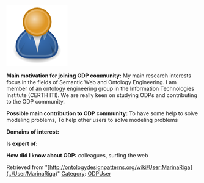 [![Image:ODPUser.png](../images/a/a6/ODPUser.png)](../Image/ODPUser.png "Image:ODPUser.png")




  





__Main motivation for joining ODP community:__ My main research interests focus in the fields of Semantic Web and Ontology Engineering. I am member of an ontology engineering group in the Information Technologies Institute (CERTH ITI). We are really keen on studying ODPs and contributing to the ODP community.


__Possible main contribution to ODP community:__ To have some help to solve modeling problems, To help other users to solve modeling problems


__Domains of interest:__


  



__Is expert of:__


  

__How did I know about ODP:__ colleagues, surfing the web






Retrieved from "[http://ontologydesignpatterns.org/wiki/User:MarinaRiga](../User/MarinaRiga)"
 [Category](http://ontologydesignpatterns.org/wiki/Special:Categories "Special:Categories"): [ODPUser](../Category/ODPUser "Category:ODPUser")